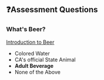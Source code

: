 ## ❓Assessment Questions


### What's Beer?
[Introduction to Beer](/modules/intro-beer-making/README.md)
- Colored Water
- CA's official State Animal 
- **Adult Beverage**
- None of the Above

